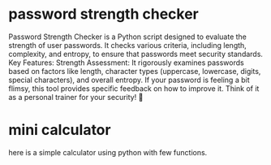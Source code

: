 # password strength checker 
  Password Strength Checker is a Python script designed to evaluate the strength of user passwords. It checks various criteria, including length, complexity, and entropy, to ensure that passwords meet security standards. Key Features: Strength Assessment: It rigorously examines passwords based on factors like length, character types (uppercase, lowercase, digits, special characters), and overall entropy. If your password is feeling a bit flimsy, this tool provides specific feedback on how to improve it. Think of it as a personal trainer for your security! 💪 
# mini calculator 
  here is a simple calculator using python with few functions.
